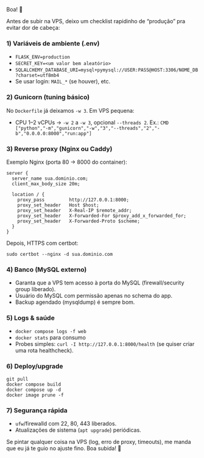 Boa! 🚀

Antes de subir na VPS, deixo um checklist rapidinho de “produção” pra evitar dor de cabeça:

### 1) Variáveis de ambiente (.env)

* `FLASK_ENV=production`
* `SECRET_KEY=<um valor bem aleatório>`
* `SQLALCHEMY_DATABASE_URI=mysql+pymysql://USER:PASS@HOST:3306/NOME_DB?charset=utf8mb4`
* Se usar login: `MAIL_*` (se houver), etc.

### 2) Gunicorn (tuning básico)

No `Dockerfile` já deixamos `-w 3`. Em VPS pequena:

* CPU 1–2 vCPUs → `-w 2` a `-w 3`, opcional `--threads 2`.
  Ex.:
  `CMD ["python","-m","gunicorn","-w","3","--threads","2","-b","0.0.0.0:8000","run:app"]`

### 3) Reverse proxy (Nginx ou Caddy)

Exemplo Nginx (porta 80 → 8000 do container):

```
server {
  server_name sua.dominio.com;
  client_max_body_size 20m;

  location / {
    proxy_pass         http://127.0.0.1:8000;
    proxy_set_header   Host $host;
    proxy_set_header   X-Real-IP $remote_addr;
    proxy_set_header   X-Forwarded-For $proxy_add_x_forwarded_for;
    proxy_set_header   X-Forwarded-Proto $scheme;
  }
}
```

Depois, HTTPS com certbot:

```
sudo certbot --nginx -d sua.dominio.com
```

### 4) Banco (MySQL externo)

* Garanta que a VPS tem acesso à porta do MySQL (firewall/security group liberado).
* Usuário do MySQL com permissão apenas no schema do app.
* Backup agendado (mysqldump) é sempre bom.

### 5) Logs & saúde

* `docker compose logs -f web`
* `docker stats` para consumo
* Probes simples: `curl -I http://127.0.0.1:8000/health` (se quiser criar uma rota healthcheck).

### 6) Deploy/upgrade

```
git pull
docker compose build
docker compose up -d
docker image prune -f
```

### 7) Segurança rápida

* `ufw`/firewalld com 22, 80, 443 liberados.
* Atualizações de sistema (`apt upgrade`) periódicas.

Se pintar qualquer coisa na VPS (log, erro de proxy, timeouts), me manda que eu já te guio no ajuste fino. Boa subida! 🙌
